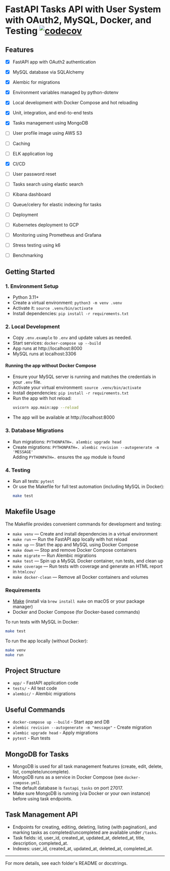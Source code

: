 # FastAPI Tasks API with User System with OAuth2, MySQL, Docker, and Testing [![codecov](https://codecov.io/gh/arifmahmudrana/fast-api-tasks/branch/main/graph/badge.svg)](https://codecov.io/gh/arifmahmudrana/fast-api-tasks)

## Features
- [x] FastAPI app with OAuth2 authentication
- [x] MySQL database via SQLAlchemy
- [x] Alembic for migrations
- [x] Environment variables managed by python-dotenv
- [x] Local development with Docker Compose and hot reloading
- [x] Unit, integration, and end-to-end tests
- [x] Tasks management using MongoDB
- [ ] User profile image using AWS S3
- [ ] Caching
- [ ] ELK application log
- [x] CI/CD
- [ ] User password reset
- [ ] Tasks search using elastic search
- [ ] Kibana dashboard
- [ ] Queue/celery for elastic indexing for tasks
- [ ] Deployment
- [ ] Kubernetes deployment to GCP
- [ ] Monitoring using Prometheus and Grafana
- [ ] Stress testing using k6
- [ ] Benchmarking


## Getting Started

### 1. Environment Setup
- Python 3.11+
- Create a virtual environment: `python3 -m venv .venv`
- Activate it: `source .venv/bin/activate`
- Install dependencies: `pip install -r requirements.txt`

### 2. Local Development
- Copy `.env.example` to `.env` and update values as needed.
- Start services: `docker-compose up --build`
- App runs at http://localhost:8000
- MySQL runs at localhost:3306

#### Running the app without Docker Compose
- Ensure your MySQL server is running and matches the credentials in your `.env` file.
- Activate your virtual environment: `source .venv/bin/activate`
- Install dependencies: `pip install -r requirements.txt`
- Run the app with hot reload:
  ```sh
  uvicorn app.main:app --reload
  ```
- The app will be available at http://localhost:8000

### 3. Database Migrations
- Run migrations: `PYTHONPATH=. alembic upgrade head`  
- Create migrations: `PYTHONPATH=. alembic revision --autogenerate -m 'MESSAGE'`  
Adding `PYTHONPATH=.` ensures the `app` module is found

### 4. Testing
- Run all tests: `pytest`
- Or use the Makefile for full test automation (including MySQL in Docker):
  ```sh
  make test
  ```

## Makefile Usage

The Makefile provides convenient commands for development and testing:

- `make venv` — Create and install dependencies in a virtual environment
- `make run` — Run the FastAPI app locally with hot reload
- `make up` — Start the app and MySQL using Docker Compose
- `make down` — Stop and remove Docker Compose containers
- `make migrate` — Run Alembic migrations
- `make test` — Spin up a MySQL Docker container, run tests, and clean up
- `make coverage` — Run tests with coverage and generate an HTML report in `htmlcov/`
- `make docker-clean` — Remove all Docker containers and volumes

### Requirements
- [Make](https://www.gnu.org/software/make/) (install via `brew install make` on macOS or your package manager)
- Docker and Docker Compose (for Docker-based commands)

To run tests with MySQL in Docker:
```sh
make test
```
To run the app locally (without Docker):
```sh
make venv
make run
```

## Project Structure
- `app/` - FastAPI application code
- `tests/` - All test code
- `alembic/` - Alembic migrations

## Useful Commands
- `docker-compose up --build` - Start app and DB
- `alembic revision --autogenerate -m "message"` - Create migration
- `alembic upgrade head` - Apply migrations
- `pytest` - Run tests

## MongoDB for Tasks
- MongoDB is used for all task management features (create, edit, delete, list, complete/uncomplete).
- MongoDB runs as a service in Docker Compose (see `docker-compose.yml`).
- The default database is `fastapi_tasks` on port 27017.
- Make sure MongoDB is running (via Docker or your own instance) before using task endpoints.

## Task Management API
- Endpoints for creating, editing, deleting, listing (with pagination), and marking tasks as completed/uncompleted are available under `/tasks`.
- Task fields: id, user_id, created_at, updated_at, deleted_at, title, description, completed_at.
- Indexes: user_id, created_at, updated_at, deleted_at, completed_at.

---

For more details, see each folder's README or docstrings.
